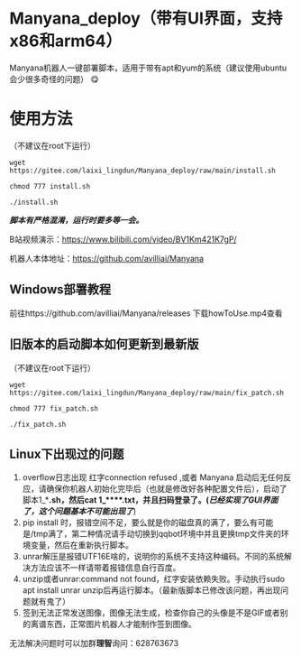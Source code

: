 # Manyana_deploy（带有UI界面，支持x86和arm64）
Manyana机器人一键部署脚本，适用于带有apt和yum的系统（建议使用ubuntu会少很多奇怪的问题） :yum: 

# 使用方法

（不建议在root下运行）


`wget https://gitee.com/laixi_lingdun/Manyana_deploy/raw/main/install.sh`

`chmod 777 install.sh`

`./install.sh`

 **_脚本有严格混淆，运行时要多等一会。_** 


B站视频演示：https://www.bilibili.com/video/BV1Km421K7gP/

机器人本体地址：https://github.com/avilliai/Manyana

## Windows部署教程
前往https://github.com/avilliai/Manyana/releases
下载howToUse.mp4查看

## 旧版本的启动脚本如何更新到最新版

（不建议在root下运行）


`wget https://gitee.com/laixi_lingdun/Manyana_deploy/raw/main/fix_patch.sh`

`chmod 777 fix_patch.sh`

`./fix_patch.sh`

## Linux下出现过的问题
1. overflow日志出现 红字connection refused ,或者 Manyana 启动后无任何反应，请确保你机器人初始化完毕后（也就是修改好各种配置文件后），启动了脚本1_*****.sh，然后cat 1_****.txt，并且扫码登录了。(**_已经实现了GUI界面了，这个问题基本不可能出现了_**)
2. pip install 时，报错空间不足，要么就是你的磁盘真的满了，要么有可能是/tmp满了，第二种情况请手动切换到qqbot环境中并且更换tmp文件夹的环境变量，然后在重新执行脚本。
3. unrar解压是报错UTF16E啥的，说明你的系统不支持这种编码。不同的系统解决方法应该不一样请带着报错信息自行百度。
4. unzip或者unrar:command not found，红字安装依赖失败。手动执行sudo apt install unrar unzip后再运行脚本。（最新版脚本已修改该问题，再出现问题就有鬼了）
5. 签到无法正常发送图像，图像无法生成，检查你自己的头像是不是GIF或者别的离谱东西，正常图片机器人才能制作签到图像。

无法解决问题时可以加群**理智**询问：628763673


